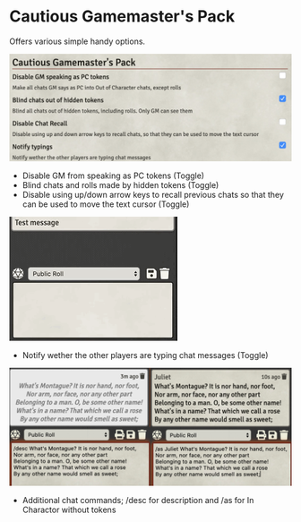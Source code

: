 # Cautious Gamemaster's Pack

Offers various simple handy options.

![](settings.png)

* Disable GM from speaking as PC tokens (Toggle)
* Blind chats and rolls made by hidden tokens (Toggle)
* Disable using up/down arrow keys to recall previous chats so that they can be used to move the text cursor (Toggle)

![](notify_typing.gif)

* Notify wether the other players are typing chat messages (Toggle)

![](additional_chat_commands.png)

* Additional chat commands; /desc for description and /as for In Charactor without tokens